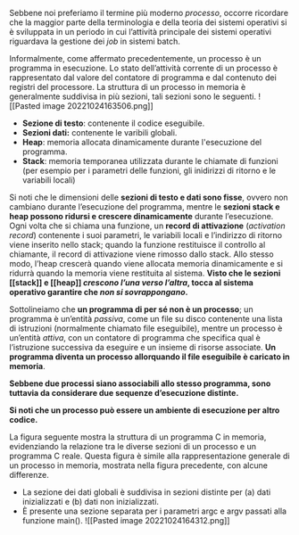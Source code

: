 Sebbene noi preferiamo il termine più moderno _processo_, occorre ricordare che la maggior parte della terminologia e della teoria dei sistemi operativi si è sviluppata in un periodo in cui l’attività principale dei sistemi operativi riguardava la gestione dei _job_ in sistemi batch.

Informalmente, come affermato precedentemente, un processo è un programma in esecuzione. Lo stato dell’attività corrente di un processo è rappresentato dal valore del contatore di programma e dal contenuto dei registri del processore. La struttura di un processo in memoria è generalmente suddivisa in più sezioni, tali sezioni sono le seguenti.
![[Pasted image 20221024163506.png]]
- **Sezione di testo**: contenente il codice eseguibile.
- **Sezioni dati:** contenente le varibili globali.
- **Heap**: memoria allocata dinamicamente durante l'esecuzione del programma.
- **Stack**: memoria temporanea utilizzata durante le chiamate di funzioni (per esempio per i parametri delle funzioni, gli inidirizzi di ritorno e le variabili locali)

Si noti che le dimensioni delle **sezioni di testo e dati sono fisse**, ovvero non cambiano durante l’esecuzione del programma, mentre le **sezioni stack e heap possono ridursi e crescere dinamicamente** durante l’esecuzione. Ogni volta che si chiama una funzione, un **record di attivazione** (_activation record_) contenente i suoi parametri, le variabili locali e l’indirizzo di ritorno viene inserito nello stack; quando la funzione restituisce il controllo al chiamante, il record di attivazione viene rimosso dallo stack. Allo stesso modo, l’heap crescerà quando viene allocata memoria dinamicamente e si ridurrà quando la memoria viene restituita al sistema. **Visto che le sezioni [[stack]] e [[heap]] _crescono l’una verso l’altra_, tocca al sistema operativo garantire che _non si sovrappongano_.**

Sottolineiamo che **un programma di per sé non è un processo**; un programma è un’entità _passiva_, come un file su disco contenente una lista di istruzioni (normalmente chiamato file eseguibile), mentre un processo è un’entità _attiva_, con un contatore di programma che specifica qual è l’istruzione successiva da eseguire e un insieme di risorse associate. **Un programma diventa un processo allorquando il file eseguibile è caricato in memoria**.

**Sebbene due processi siano associabili allo stesso programma, sono tuttavia da considerare due sequenze d’esecuzione distinte.**

**Si noti che un processo può essere un ambiente di esecuzione per altro codice.**

La figura seguente mostra la struttura di un programma C in memoria, evidenziando la relazione tra le diverse sezioni di un processo e un programma C reale. Questa figura è simile alla rappresentazione generale di un processo in memoria, mostrata nella figura precedente, con alcune differenze.
-   La sezione dei dati globali è suddivisa in sezioni distinte per (a) dati inizializzati e (b) dati non inizializzati.
-   È presente una sezione separata per i parametri argc e argv passati alla funzione main().
![[Pasted image 20221024164312.png]]

